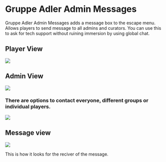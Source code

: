# Gruppe Adler Admin Messages

Gruppe Adler Admin Messages adds a message box to the escape menu. Allows players to send message to all admins and curators. You can use this to ask for tech support without ruining immersion by using global chat. 

## Player View
![](https://i.imgur.com/8fglvKy.png)

## Admin View

![](https://i.imgur.com/dGDDH5m.png)

### There are options to contact everyone, different groups or individual players.

![](https://i.imgur.com/QfKATzy.png)

## Message view
![](https://i.imgur.com/72JWOoY.png)

This is how it looks for the reciver of the message.
